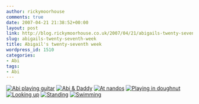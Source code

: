 ```yaml
---
author: rickymoorhouse
comments: true
date: 2007-04-21 21:38:52+00:00
layout: post
link: http://blog.rickymoorhouse.co.uk/2007/04/21/abigails-twenty-seventh-week/
slug: abigails-twenty-seventh-week
title: Abigail's twenty-seventh week
wordpress_id: 1510
categories:
- Abi
tags:
- Abi
---
```



[![Abi playing guitar](http://samespirit.net/ricky/images/365/2007-04-08a.png)](http://samespirit.net/ricky/images/365/big/2007-04-08a.jpg)
[![Abi & Daddy](http://samespirit.net/ricky/images/365/2007-04-08b.png)](http://samespirit.net/ricky/images/365/big/2007-04-08b.jpg)
[![At nandos](http://samespirit.net/ricky/images/365/2007-04-08c.png)](http://samespirit.net/ricky/images/365/big/2007-04-08c.jpg)
[![Playing in doughnut](http://samespirit.net/ricky/images/365/2007-04-08d.png)](http://samespirit.net/ricky/images/365/big/2007-04-08d.jpg)
[![Looking up](http://samespirit.net/ricky/images/365/2007-04-08e.png)](http://samespirit.net/ricky/images/365/big/2007-04-08e.jpg)
[![Standing](http://samespirit.net/ricky/images/365/2007-04-08f.png)](http://samespirit.net/ricky/images/365/big/2007-04-08f.jpg)
[![Swimming](http://samespirit.net/ricky/images/365/2007-04-08g.png)](http://samespirit.net/ricky/images/365/big/2007-04-08g.jpg)
[](http://samespirit.net/ricky/images/365/big/2007-04-08h.jpg)

